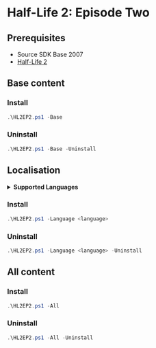 # Half-Life 2: Episode Two

## Prerequisites

- Source SDK Base 2007
- [Half-Life 2](https://store.steampowered.com/app/220/HalfLife_2/)

## Base content

### Install

```powershell
.\HL2EP2.ps1 -Base
```

### Uninstall

```powershell
.\HL2EP2.ps1 -Base -Uninstall
```

## Localisation

<details>
  <summary><b>Supported Languages</b></summary>

| language | Decription | Required VPK |
|:--|:--|:--|
| french | French | ep2_sound_vo_french_dir.vpk |
| german | German | ep2_sound_vo_german_dir.vpk |
| russian | Russian | ep2_sound_vo_russian_dir.vpk |
| spanish | Spanish | ep2_sound_vo_spanish_dir.vpk |

</details>

### Install

```powershell
.\HL2EP2.ps1 -Language <language>
```

### Uninstall

```powershell
.\HL2EP2.ps1 -Language <language> -Uninstall
```

## All content

### Install

```powershell
.\HL2EP2.ps1 -All
```

### Uninstall

```powershell
.\HL2EP2.ps1 -All -Uninstall
```
